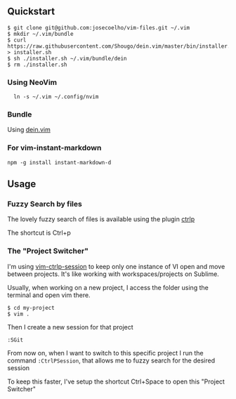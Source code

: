 

## Quickstart

```
$ git clone git@github.com:josecoelho/vim-files.git ~/.vim
$ mkdir ~/.vim/bundle
$ curl https://raw.githubusercontent.com/Shougo/dein.vim/master/bin/installer.sh > installer.sh
$ sh ./installer.sh ~/.vim/bundle/dein
$ rm ./installer.sh
```

### Using NeoVim

```
  ln -s ~/.vim ~/.config/nvim
```

### Bundle

Using [dein.vim](https://github.com/Shougo/dein.vim)

### For vim-instant-markdown

```
npm -g install instant-markdown-d
```

## Usage

### Fuzzy Search by files

The lovely fuzzy search of files is available using the plugin [ctrlp](https://github.com/kien/ctrlp.vim)

The shortcut is Ctrl+p

### The "Project Switcher"

I'm using [vim-ctrlp-session](https://github.com/okcompute/vim-ctrlp-session) to keep only one instance of VI open
and move between projects. 
It's like working with workspaces/projects on Sublime.

Usually, when working on a new project, I access the folder using the terminal and open vim there.

```
$ cd my-project
$ vim .
```

Then I create a new session for that project

```vim
:SGit
```

From now on, when I want to switch to this specific project I run 
the command `:CtrlPSession`, that allows me to fuzzy search for the desired session

To keep this faster, I've setup the shortcut Ctrl+Space to open this "Project Switcher"


